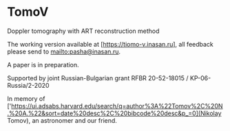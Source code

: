 # TomoV
Doppler tomography with ART reconstruction method

The working version available at [https://tiomo-v.inasan.ru], all feedback please send to [mailto:pasha@inasan.ru](pasha@inasan.ru).

A paper is in preparation.

Supported by joint Russian-Bulgarian grant RFBR 20-52-18015 / KP-06-Russia/2-2020

In memory of  ['https://ui.adsabs.harvard.edu/search/q=author%3A%22Tomov%2C%20N.%20A.%22&sort=date%20desc%2C%20bibcode%20desc&p_=0](Nikolay Tomov), an astronomer and our friend.
